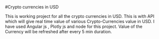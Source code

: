 #Crypto currencies in USD

This is working project for all the crypto currencies in USD.
This is with API which will give real time  value of various Crypto-Currencies value in USD.
I have used Angular js , Plotly js and node for this project.
Value of the Currency will be refreshed after every 5 min duration.

